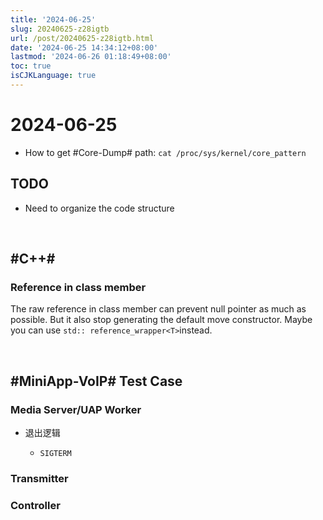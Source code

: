 ```yaml
---
title: '2024-06-25'
slug: 20240625-z28igtb
url: /post/20240625-z28igtb.html
date: '2024-06-25 14:34:12+08:00'
lastmod: '2024-06-26 01:18:49+08:00'
toc: true
isCJKLanguage: true
---
```


# 2024-06-25

* How to get #Core-Dump#​ path: `cat /proc/sys/kernel/core_pattern`​

## TODO

* Need to organize the code structure

‍

## ​#C++#​

### Reference in class member

The raw reference in class member can prevent null pointer as much as possible. But it also stop generating the default move constructor. Maybe you can use `std:: reference_wrapper<T>`​ instead.

‍

## #MiniApp-VoIP#​ Test Case

### Media Server/UAP Worker

* 退出逻辑

  * ​`SIGTERM`​

### Transmitter

### Controller

‍
